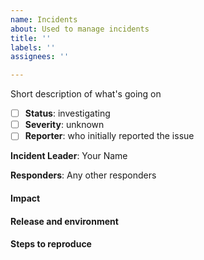```yaml
---
name: Incidents
about: Used to manage incidents
title: ''
labels: ''
assignees: ''

---
```


<!--
This page is for reporting security issues 
-->

Short description of what's going on

- [ ] **Status**: investigating  
- [ ] **Severity**: unknown  
- [ ] **Reporter**: who initially reported the issue  

**Incident Leader**: Your Name

**Responders**: Any other responders

#### Impact
<!-- What is this preventing you from doing? Does this stop Clearwater working, or stop some calls being processed? -->


#### Release and environment 
<!-- For example: the "Doom" release, whether you're on VMware or OpenStack, etc. -->


#### Steps to reproduce
